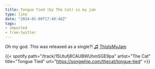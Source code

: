 ```yaml
---
title: Tongue Tied (by The Cat) is my jam
type: like
date: "2014-01-09T17:40:46Z"
tags:
- imported
- from-twitter
---
```

Oh my god. This was released as a single?! [♫](https://t.thisismyjam.com/jphastings/_7j97st2) [ThisIsMyJam](/tags/thisismyjam)

{{< spotify path="/track/15Utufj8CAUBWUhmSGE9pa" artist="The Cat" title="Tongue Tied" url="https://songwhip.com/thecat/tongue-tied" >}}
